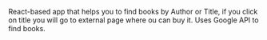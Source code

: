 React-based app that helps you to find books by Author or Title, if you click on title you will go to external page where ou can buy it. Uses Google API to find books.
